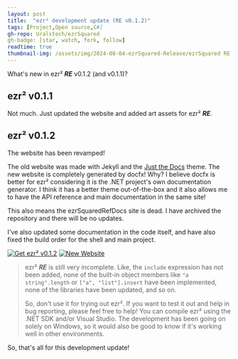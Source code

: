 ```yaml
---
layout: post
title:  "ezr² development update (RE v0.1.2)"
tags: [Project,Open source,C#]
gh-repo: Uralstech/ezrSquared
gh-badge: [star, watch, fork, follow]
readtime: true
thumbnail-img: /assets/img/2024-08-04-ezrSquared-Release/ezrSquared RE.png
---
```


What's new in ezr² ***RE*** v0.1.2 (and v0.1.1)?
<!--more-->

## ezr² v0.1.1

Not much. Just updated the website and added art assets for ezr² ***RE***.

## ezr² v0.1.2

The website has been revamped!

The old website was made with Jekyll and the [Just the Docs](https://github.com/just-the-docs/just-the-docs) theme.
The new website is completely generated by docfx! Why? I believe docfx is better for ezr² considering it is the .NET
project's own documentation generator. I think it has a better theme out-of-the-box and it also allows me to have the
API reference and main documentation in the same site!

This also means the ezrSquaredRefDocs site is dead. I have archived the repository and there will be no updates.

I've also updated some documentation in the code itself, and have also fixed the build order
for the shell and main project.

[![Get ezr² v0.1.2](https://img.shields.io/badge/Get_ezr%C2%B2_v0.1.2-black?style=for-the-badge&logo=github&color=FFFFFF&logoColor=000000)](https://github.com/Uralstech/ezrSquared/releases/tag/v0.1.2)
[![New Website](https://img.shields.io/badge/New_Website-black?style=for-the-badge&logo=github&color=FFFFFF&logoColor=000000)](https://uralstech.github.io/ezrSquared)

> ezr² ***RE*** is still very incomplete. Like, the `include` expression
> has not been added, none of the built-in object members like `"a string".length`
> or `["a", "list"].insert` have been implemented, none of the libraries have been updated, and so on.
> 
> So, don't use it for trying out ezr². If you want to test it out and
> help in bug reporting, please feel free to help! You can compile ezr² using
> the .NET SDK and/or Visual Studio. The development has been going on solely
> on Windows, so it would also be good to know if it's working well in other
> environments.

So, that's all for this development update!